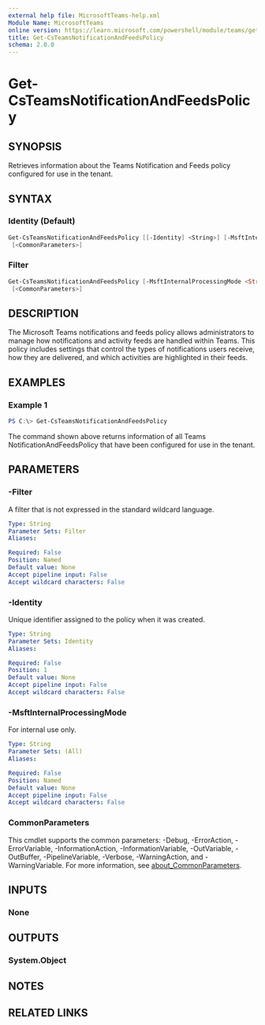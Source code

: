 ```yaml
---
external help file: MicrosoftTeams-help.xml
Module Name: MicrosoftTeams
online version: https://learn.microsoft.com/powershell/module/teams/get-csteamsnotificationandfeedspolicy
title: Get-CsTeamsNotificationAndFeedsPolicy
schema: 2.0.0
---
```


# Get-CsTeamsNotificationAndFeedsPolicy

## SYNOPSIS
Retrieves information about the Teams Notification and Feeds policy configured for use in the tenant.

## SYNTAX

### Identity (Default)
```powershell
Get-CsTeamsNotificationAndFeedsPolicy [[-Identity] <String>] [-MsftInternalProcessingMode <String>]
 [<CommonParameters>]
```

### Filter
```powershell
Get-CsTeamsNotificationAndFeedsPolicy [-MsftInternalProcessingMode <String>] [-Filter <String>]
 [<CommonParameters>]
```

## DESCRIPTION
The Microsoft Teams notifications and feeds policy allows administrators to manage how notifications and activity feeds are handled within Teams. This policy includes settings that control the types of notifications users receive, how they are delivered, and which activities are highlighted in their feeds.

## EXAMPLES

### Example 1
```powershell
PS C:\> Get-CsTeamsNotificationAndFeedsPolicy
```

The command shown above returns information of all Teams NotificationAndFeedsPolicy that have been configured for use in the tenant.

## PARAMETERS

### -Filter
A filter that is not expressed in the standard wildcard language.

```yaml
Type: String
Parameter Sets: Filter
Aliases:

Required: False
Position: Named
Default value: None
Accept pipeline input: False
Accept wildcard characters: False
```

### -Identity
Unique identifier assigned to the policy when it was created.

```yaml
Type: String
Parameter Sets: Identity
Aliases:

Required: False
Position: 1
Default value: None
Accept pipeline input: False
Accept wildcard characters: False
```

### -MsftInternalProcessingMode
For internal use only.

```yaml
Type: String
Parameter Sets: (All)
Aliases:

Required: False
Position: Named
Default value: None
Accept pipeline input: False
Accept wildcard characters: False
```

### CommonParameters
This cmdlet supports the common parameters: -Debug, -ErrorAction, -ErrorVariable, -InformationAction, -InformationVariable, -OutVariable, -OutBuffer, -PipelineVariable, -Verbose, -WarningAction, and -WarningVariable. For more information, see [about_CommonParameters](http://go.microsoft.com/fwlink/?LinkID=113216).

## INPUTS

### None

## OUTPUTS

### System.Object

## NOTES

## RELATED LINKS
